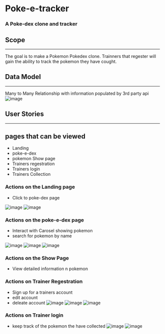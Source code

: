 # Poke-e-tracker
### A Poke-dex clone and tracker


## Scope
---
The goal is to make a Pokemon Pokedex clone. Trainners that regester will gain the ability to track the pokemon they have cought.

## Data Model
---
Many to Many Relationship with information populated by 3rd party api
![image](./Wireframing/DataMap.png)


## User Stories

---
## pages that can be viewed
- Landing
- poke-e-dex
- pokemon Show page
- Trainers regestration
- Trainers login
- Trainers Collection 

### Actions on the Landing page
- Click to poke-dex page

![image](./Wireframing/landing.png)
![image](./Wireframing/realLanding.png)

### Actions on the poke-e-dex page
- Interact with Carosel showing pokemon
- search for pokemon by name

![image](./Wireframing/PokedexAlpha.png)
![image](./Wireframing/pokedexIndex.png)
![image](./Wireframing/kentoPoke.png)

### Actions on the Show Page
- View detailed information n pokemon

### Actions on Trainer Regestration
- Sign up for a trainers account
- edit account
- deleate account
![image](./Wireframing/Trainer-profile.png)
![image](./Wireframing/trainner-regestration.png)
![image](./Wireframing/userReg.png)

### Actions on Trainer login
- keep track of the pokemon the have collected
![image](./Wireframing/Login.png)
![image](./Wireframing/realLogin.png)